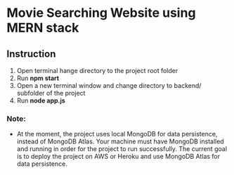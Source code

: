 # Movie Searching Website using MERN stack

## Instruction
1. Open terminal hange directory to the project root folder
2. Run **npm start**
3. Open a new terminal window and change directory to backend/ subfolder of the project
4. Run **node app.js**

### Note:
- At the moment, the project uses local MongoDB for data persistence, instead of MongoDB Atlas. Your machine must have MongoDB installed and running in order for the project to run successfully. The current goal is to deploy the project on AWS or Heroku and use MongoDB Atlas for data persistence.
